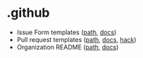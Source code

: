 # .github

- Issue Form templates ([path](.github/ISSUE_TEMPLATE), [docs](https://docs.github.com/en/communities/setting-up-your-project-for-healthy-contributions/creating-a-default-community-health-file))
- Pull request templates ([path](.github/PULL_REQUEST_TEMPLATE/), [docs](https://docs.github.com/en/communities/using-templates-to-encourage-useful-issues-and-pull-requests/creating-a-pull-request-template-for-your-repository), [hack](https://github.com/orgs/community/discussions/4620#discussioncomment-3383383))
- Organization README ([path](profile/README.md), [docs](https://docs.github.com/en/organizations/collaborating-with-groups-in-organizations/customizing-your-organizations-profile))
